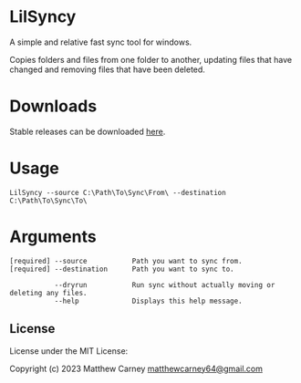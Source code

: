 # LilSyncy
A simple and relative fast sync tool for windows. 

Copies folders and files from one folder to another, updating files that have changed and removing files that have been deleted.

# Downloads
Stable releases can be downloaded [here](https://github.com/Killeroo/LilSyncy/releases/).

# Usage
```
LilSyncy --source C:\Path\To\Sync\From\ --destination C:\Path\To\Sync\To\
```

# Arguments
```
[required] --source           Path you want to sync from.
[required] --destination      Path you want to sync to.

           --dryrun           Run sync without actually moving or deleting any files.
           --help             Displays this help message.
```

## License

License under the MIT License:

Copyright (c) 2023 Matthew Carney <matthewcarney64@gmail.com>
